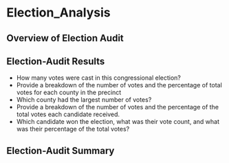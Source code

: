 # Election_Analysis

## Overview of Election Audit 


## Election-Audit Results
- How many votes were cast in this congressional election?
- Provide a breakdown of the number of votes and the percentage of total votes for each county in the precinct
- Which county had the largest number of votes?
- Provide a breakdown of the number of votes and the percentage of the total votes each candidate received.
- Which candidate won the election, what was their vote count, and what was their percentage of the total votes?




## Election-Audit Summary
